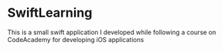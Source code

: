 # SwiftLearning
This is a small swift application I developed while following a course on CodeAcademy for developing iOS applications
